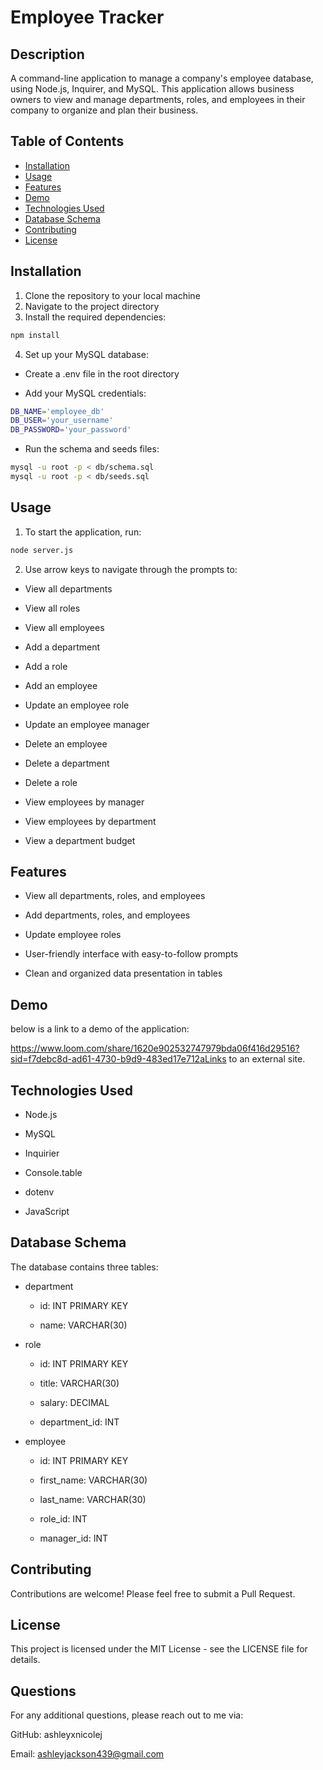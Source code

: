 # Employee Tracker

## Description
A command-line application to manage a company's employee database, using Node.js, Inquirer, and MySQL. This application allows business owners to view and manage departments, roles, and employees in their company to organize and plan their business.

## Table of Contents
- [Installation](#installation)
- [Usage](#usage)
- [Features](#features)
- [Demo](#demo)
- [Technologies Used](#technologies-used)
- [Database Schema](#database-schema)
- [Contributing](#contributing)
- [License](#license)

## Installation
1. Clone the repository to your local machine
2. Navigate to the project directory
3. Install the required dependencies:
```bash
npm install
```
4. Set up your MySQL database:
  - Create a .env file in the root directory

  - Add your MySQL credentials:
```bash
DB_NAME='employee_db'
DB_USER='your_username'
DB_PASSWORD='your_password'
```
  - Run the schema and seeds files:
```bash
mysql -u root -p < db/schema.sql
mysql -u root -p < db/seeds.sql
```

## Usage
1. To start the application, run:
```bash
node server.js
```
2. Use arrow keys to navigate through the prompts to:

- View all departments
  
- View all roles
  
- View all employees
  
- Add a department
  
- Add a role
  
- Add an employee
  
- Update an employee role

- Update an employee manager

- Delete an employee

- Delete a department

- Delete a role

- View employees by manager

- View employees by department

- View a department budget


## Features 
- View all departments, roles, and employees

- Add departments, roles, and employees

- Update employee roles

- User-friendly interface with easy-to-follow prompts

- Clean and organized data presentation in tables


## Demo
below is a link to a demo of the application:

https://www.loom.com/share/1620e902532747979bda06f416d29516?sid=f7debc8d-ad61-4730-b9d9-483ed17e712aLinks to an external site.


## Technologies Used 
- Node.js

- MySQL

- Inquirier

- Console.table

- dotenv

- JavaScript


## Database Schema
The database contains three tables:

- department

  - id: INT PRIMARY KEY
  
  - name: VARCHAR(30)
  
- role

  - id: INT PRIMARY KEY

  - title: VARCHAR(30)
  
  - salary: DECIMAL
  
  - department_id: INT
  
- employee

  - id: INT PRIMARY KEY
  
  - first_name: VARCHAR(30)
  
  - last_name: VARCHAR(30)
  
  - role_id: INT
  
  - manager_id: INT


## Contributing 
Contributions are welcome! Please feel free to submit a Pull Request.


## License
This project is licensed under the MIT License - see the LICENSE file for details.


## Questions 
For any additional questions, please reach out to me via:

  GitHub: ashleyxnicolej

  Email: ashleyjackson439@gmail.com
